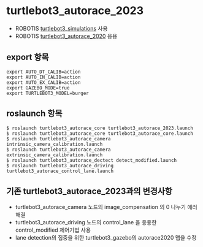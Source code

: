 # turtlebot3_autorace_2023
- ROBOTIS [turtlebot3_simulations](https://github.com/ROBOTIS-GIT/turtlebot3_simulations) 사용
- ROBOTIS [turtlebot3_autorace_2020](https://github.com/ROBOTIS-GIT/turtlebot3_autorace_2020) 응용

## export 항목
```
export AUTO_DT_CALIB=action
export AUTO_IN_CALIB=action
export AUTO_EX_CALIB=action
export GAZEBO_MODE=true
export TURTLEBOT3_MODEL=burger
```

## roslaunch 항목
```
$ roslaunch turtlebot3_autorace_core turtlebot3_autorace_2023.launch
$ roslaunch turtlebot3_autorace_core turtlebot3_autorace_core.launch
$ roslaunch turtlebot3_autorace_camera intrinsic_camera_calibration.launch
$ roslaunch turtlebot3_autorace_camera extrinsic_camera_calibration.launch
$ roslaunch turtlebot3_autorace_dectect detect_modified.launch
$ roslaunch turtlebot3_autorace_driving turtlebot3_autorace_control_lane.launch
```

## 기존 turtlebot3_autorace_2023과의 변경사항
 - turtlebot3_autorace_camera 노드의 image_compensation 의 0 나누기 에러 해결
 - turtlebot3_autorace_driving 노드의 control_lane 을 응용한 control_modified 제어기법 사용
 - lane detection의 집중을 위한 turtlebot3_gazebo의 autorace2020 맵을 수정
